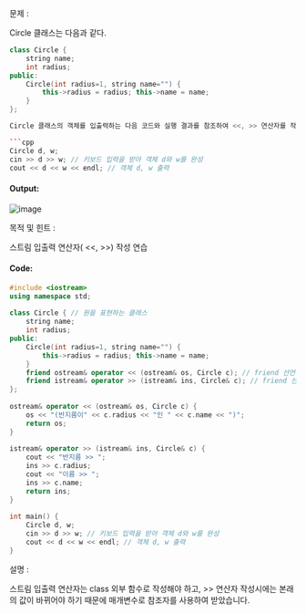 문제 :

Circle 클래스는 다음과 같다.

```cpp
class Circle { 
    string name;
    int radius;
public:
    Circle(int radius=1, string name="") {
        this->radius = radius; this->name = name;
    }
};

Circle 클래스의 객체를 입출력하는 다음 코드와 실행 결과를 참조하여 <<, >> 연산자를 작성하고 Circle 클래스를 수정하는 등 프로그램을 완성하라.

```cpp
Circle d, w;
cin >> d >> w; // 키보드 입력을 받아 객체 d와 w를 완성
cout << d << w << endl; // 객체 d, w 출력
```

#### Output:
![image](https://img1.daumcdn.net/thumb/R1280x0/?scode=mtistory2&fname=https%3A%2F%2Fk.kakaocdn.net%2Fdn%2FbOGfh9%2FbtqC79me3ab%2FdyD0ACKkSIueBiBid8wgHK%2Fimg.png)

목적 및 힌트 :

스트림 입출력 연산자( <<, >>) 작성 연습

#### Code:
```cpp
#include <iostream>
using namespace std;
 
class Circle { // 원을 표현하는 클래스 
    string name;
    int radius;
public:
    Circle(int radius=1, string name="") {
        this->radius = radius; this->name = name;
    }
    friend ostream& operator << (ostream& os, Circle c); // friend 선언 
    friend istream& operator >> (istream& ins, Circle& c); // friend 선언, Circle& c 참조자 사용 
};
 
ostream& operator << (ostream& os, Circle c) {
    os << "(반지름이" << c.radius << "인 " << c.name << ")";
    return os;
}
 
istream& operator >> (istream& ins, Circle& c) {
    cout << "반지름 >> ";
    ins >> c.radius;
    cout << "이름 >> ";
    ins >> c.name;
    return ins; 
}
 
int main() {
    Circle d, w;
    cin >> d >> w; // 키보드 입력을 받아 객체 d와 w를 완성 
    cout << d << w << endl; // 객체 d, w 출력 
}
```

설명 :

스트림 입출력 연산자는 class 외부 함수로 작성해야 하고, >> 연산자 작성시에는 본래의 값이 바뀌어야 하기 때문에 매개변수로 참조자를 사용하여 받았습니다.

